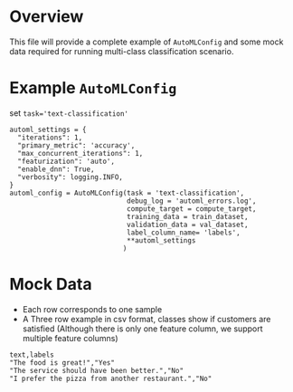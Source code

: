 # Overview

This file will provide a complete example of `AutoMLConfig` and some mock data required for running multi-class classification scenario.

# Example `AutoMLConfig`
set `task='text-classification'`
```
automl_settings = {
  "iterations": 1,
  "primary_metric": 'accuracy',
  "max_concurrent_iterations": 1,
  "featurization": 'auto',
  "enable_dnn": True,
  "verbosity": logging.INFO,
}
automl_config = AutoMLConfig(task = 'text-classification', 
                             debug_log = 'automl_errors.log',
                             compute_target = compute_target,
                             training_data = train_dataset,
                             validation_data = val_dataset,
                             label_column_name= 'labels',
                             **automl_settings
                            )
```

# Mock Data

* Each row corresponds to one sample 
* A Three row example in csv format, classes show if customers are satisfied (Although there is only one feature column, we support multiple feature columns)

```
text,labels
"The food is great!","Yes"
"The service should have been better.","No"
"I prefer the pizza from another restaurant.","No"
```